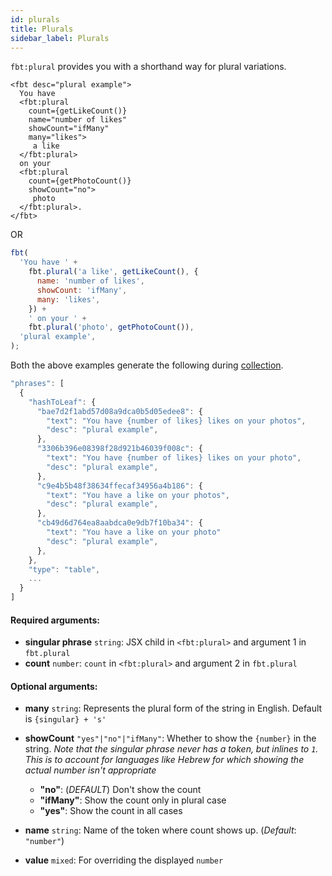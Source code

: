 ```yaml
---
id: plurals
title: Plurals
sidebar_label: Plurals
---
```


`fbt:plural` provides you with a shorthand way for plural variations.

```
<fbt desc="plural example">
  You have
  <fbt:plural
    count={getLikeCount()}
    name="number of likes"
    showCount="ifMany"
    many="likes">
     a like
  </fbt:plural>
  on your
  <fbt:plural
    count={getPhotoCount()}
    showCount="no">
     photo
  </fbt:plural>.
</fbt>
```

OR

```js
fbt(
  'You have ' +
    fbt.plural('a like', getLikeCount(), {
      name: 'number of likes',
      showCount: 'ifMany',
      many: 'likes',
    }) +
    ' on your ' +
    fbt.plural('photo', getPhotoCount()),
  'plural example',
);
```

Both the above examples generate the following during [collection](collection).

```js
"phrases": [
  {
    "hashToLeaf": {
      "bae7d2f1abd57d08a9dca0b5d05edee8": {
        "text": "You have {number of likes} likes on your photos",
        "desc": "plural example",
      },
      "3306b396e08398f28d921b46039f008c": {
        "text": "You have {number of likes} likes on your photo",
        "desc": "plural example",
      },
      "c9e4b5b48f38634ffecaf34956a4b186": {
        "text": "You have a like on your photos",
        "desc": "plural example",
      },
      "cb49d6d764ea8aabdca0e9db7f10ba34": {
        "text": "You have a like on your photo"
        "desc": "plural example",
      },
    },
    "type": "table",
    ...
  }
]
```

#### Required arguments:

- **singular phrase** `string`: JSX child in `<fbt:plural>` and argument 1 in `fbt.plural`
- **count** `number`: `count` in `<fbt:plural>` and argument 2 in `fbt.plural`

#### Optional arguments:

- **many** `string`: Represents the plural form of the string in English. Default is `{singular} + 's'`
- **showCount** `"yes"|"no"|"ifMany"`: Whether to show the `{number}` in the string.
  _Note that the singular phrase never has a token, but inlines to `1`. This is to account for languages like Hebrew for which showing the actual number isn't appropriate_

  - **"no"**: (_DEFAULT_) Don't show the count
  - **"ifMany"**: Show the count only in plural case
  - **"yes"**: Show the count in all cases

- **name** `string`: Name of the token where count shows up. (_Default_: `"number"`)
- **value** `mixed`: For overriding the displayed `number`
